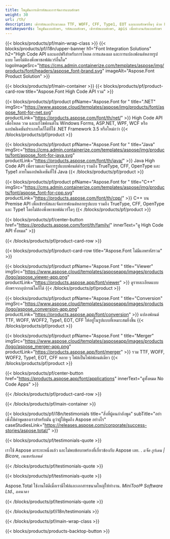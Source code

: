 ```yaml
---
title: โซลูชันการเข้ารหัสและการจัดการแบบอักษร
weight: 30
url: /th/
description: เข้ารหัสและประมวลผล TTF, WOFF, CFF, Type1, EOT และแบบอักษรอื่นๆ ด้วย High Code Native API หรือชุดแอปพลิเคชันข้ามแพลตฟอร์ม
metakeywords: โซลูชันแบบอักษร, รหัสแบบอักษร, เข้ารหัสแบบอักษร, apis เพื่อทำงานกับแบบอักษร
---
```


{{< blocks/products/pf/main-wrap-class >}}
{{< blocks/products/pf/i18n/upper-banner h1="Font Integration Solutions" h2="High Code API และแอปฟรีสำหรับการโหลด การแสดงผล และการแปลงฟอนต์หลายรูปแบบ โดยไม่ต้องพึ่งพาซอฟต์แวร์อื่นใด" logoImageSrc="https://cms.admin.containerize.com/templates/aspose/img/products/font/headers/aspose_font-brand.svg" imageAlt="Aspose.Font Product Solution" >}}

{{< blocks/products/pf/main-container >}}
{{< blocks/products/pf/product-card-row title="Aspose.Font High Code API รวม" >}}

{{< blocks/products/pf/product pfName="Aspose.Font for " title=".NET" imgSrc="https://www.aspose.cloud/templates/aspose/img/products/font/aspose_font-for-net.svg" productLink="https://products.aspose.com/font/th/net/" >}}
High Code API เพื่อโหลด วาด และแก้ไขฟอนต์ใน Windows Forms, ASP.NET, WPF, WCF หรือแอปพลิเคชันประเภทใดก็ได้ที่ใช้ .NET Framework 3.5 หรือใหม่กว่า
{{< /blocks/products/pf/product >}}

{{< blocks/products/pf/product pfName="Aspose.Font for " title="Java" imgSrc="https://cms.admin.containerize.com/templates/aspose/img/products/font/aspose_font-for-java.svg" productLink="https://products.aspose.com/font/th/java/" >}}
Java High Code API เพื่อรวมและจัดการรูปแบบฟอนต์ต่างๆ รวมถึง TrueType, CFF, OpenType และ Type1 ภายในแอปพลิเคชันที่ใช้ Java
{{< /blocks/products/pf/product >}}

{{< blocks/products/pf/product pfName="Aspose.Font for " title="C++" imgSrc="https://cms.admin.containerize.com/templates/aspose/img/products/font/aspose_font-for-cpp.svg" productLink="https://products.aspose.com/font/th/cpp/" >}}
C++ บน Premise API เพื่อเข้ารหัสและจัดการฟอนต์หลายรูปแบบ รวมถึง TrueType, CFF, OpenType และ Type1 โดยไม่ต้องพึ่งพาซอฟต์แวร์ใดๆ
{{< /blocks/products/pf/product >}}

{{< blocks/products/pf/center-button href="https://products.aspose.com/font/th/family/" innerText="ดู High Code API ทั้งหมด" >}}

{{< /blocks/products/pf/product-card-row >}}

{{< blocks/products/pf/product-card-row title="Aspose.Font ไม่มีแอพรหัสรวม" >}}

{{< blocks/products/pf/product pfName="Aspose.Font " title="Viewer" imgSrc="https://www.aspose.cloud/templates/asposeapp/images/products/logo/aspose_viewer-app.png" productLink="https://products.aspose.app/font/viewer" >}}
ดูรายละเอียดแบบอักษรจากอุปกรณ์ใดก็ได้
{{< /blocks/products/pf/product >}}

{{< blocks/products/pf/product pfName="Aspose.Font " title="Conversion" imgSrc="https://www.aspose.cloud/templates/asposeapp/images/products/logo/aspose_conversion-app.png" productLink="https://products.aspose.app/font/conversion" >}}
แปลงฟอนต์ TTF, WOFF, WOFF2, Type1, EOT, CFF ให้อยู่ในรูปแบบที่เหมาะสมยิ่งขึ้น
{{< /blocks/products/pf/product >}}

{{< blocks/products/pf/product pfName="Aspose.Font " title="Merger" imgSrc="https://www.aspose.cloud/templates/asposeapp/images/products/logo/aspose_merger-app.png" productLink="https://products.aspose.app/font/merger" >}}
รวม TTF, WOFF, WOFF2, Type1, EOT, CFF หลาย ๆ ไฟล์เป็นไฟล์ฟอนต์เดียว
{{< /blocks/products/pf/product >}}


{{< blocks/products/pf/center-button href="https://products.aspose.app/font/applications" innerText="ดูทั้งหมด No Code Apps" >}}

{{< /blocks/products/pf/product-card-row >}}

{{< /blocks/products/pf/main-container >}}

{{< blocks/products/pf/i18n/testimonials title="สิ่งที่ผู้คนกำลังพูด" subTitle="อย่าเพิ่งใช้คำพูดของเราสำหรับมัน ดูว่าผู้ใช้พูดถึง Aspose อย่างไร" caseStudiesLink="https://releases.aspose.com/corporate/success-stories/aspose.total/" >}}

{{< blocks/products/pf/testimonials-quote >}}
<p class="first">
 เราใช้ Aspose มาระยะหนึ่งแล้ว และไม่พบข้อบกพร่องที่เกี่ยวข้องกับ Aspose เลย. .
 <em>
  แจ็ค กูร์เดน | Bicore, เนเธอร์แลนด์
 </em>
</p>

{{< /blocks/products/pf/testimonials-quote >}}

{{< blocks/products/pf/testimonials-quote >}}
<p class="second">
 Aspose.Total ใช้งานได้ดีเมื่อเรามีไฟล์และเอกสารขนาดใหญ่ให้ทำงาน.
 <em>
  MiniTool® Software Ltd., แคนาดา
 </em>
</p>

{{< /blocks/products/pf/testimonials-quote >}}

{{< /blocks/products/pf/i18n/testimonials >}}

{{< /blocks/products/pf/main-wrap-class >}}

{{< blocks/products/products-backtop-button >}}